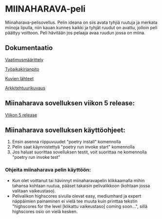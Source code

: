 # MIINAHARAVA-peli

Miinaharava-pelisovellus. Pelin ideana on siis avata tyhjiä ruutuja ja merkata miinoja lipulla, niin kauan kunnes kaikki ja tyhjät ruudut on avattu, jolloin peli päättyy voittoon. Peli hävitään jos pelaaja avaa ruudun jossa on miina.

## Dokumentaatio

[Vaatimusmäärittely](https://github.com/vilkiida/ot-harjoitustyo/blob/master/dokumentaatio/alustava_m%C3%A4%C3%A4rittelydokumentti/vaatimusmaarittely.md)


[Työaikakirjanpito](https://github.com/vilkiida/ot-harjoitustyo/blob/master/dokumentaatio/ty%C3%B6aikakirjanpito.md)


[Kuvien lähteet](https://github.com/vilkiida/ot-harjoitustyo/blob/master/dokumentaatio/photosources.md)


[Arkkitehtuurikuvaus](https://github.com/vilkiida/ot-harjoitustyo/blob/master/dokumentaatio/arkkitehtuuri.md)

## Miinaharava sovelluksen viikon 5 release:

[Viikon 5 release](https://github.com/vilkiida/ot-harjoitustyo/releases/tag/viikko5)

## Miinaharava sovelluksen käyttöohjeet:

1. Ensin asenna riippuvuudet "poetry install" komennolla
2. Pelin saat käynnistettyä "poetry run invoke start" komennolla
3. Jos haluat suorittaa sovelluksen testit, voit suorittaa ne komennolla "poetry run invoke test"

### Ohjeita miinaharava pelin käyttöön:
- Kun olet voittanut tai hävinnyt miinaharavapelin klikkaamalla mihin tahansa kohtaan ruutua, pääset takaisin pelivalikkoon (kohtaan jossa valitaan vaikeustaso).
- Pelivalikon highscores sivulla olevat easy, mediumhard ja expert näppäimien painaminen ei vielä tee muuta kuin printtaa tekstin "highscores for the level [klikattu vaikeustaso] coming soon...", sillä highscores osio on vielä kesken.


